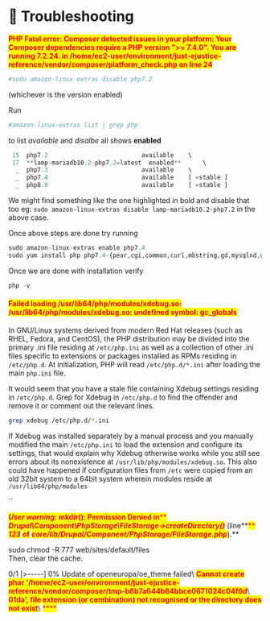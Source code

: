 # 🐞 Troubleshooting

<mark style="color:red;">**PHP Fatal error: Composer detected issues in your platform: Your Composer dependencies require a PHP version ">= 7.4.0". You are running 7.2.24. in /home/ec2-user/environment/just-ejustice-reference/vendor/composer/platform\_check.php on line 24**</mark>

```php
#sudo amazon-linux-extras disable php7.2 
```

(whichever is the version enabled)

Run

```php
#amazon-linux-extras list | grep php
```

to list _available_ and _disalbe_ all shows **enabled**

```php
 15  php7.2                          available    \
 17  **lamp-mariadb10.2-php7.2=latest  enabled**      \
  _  php7.3                          available    \
  _  php7.4                          available    [ =stable ]
  _  php8.0                          available    [ =stable ]
```

We might find something like the one highlighted in bold and disable that too eg: `sudo amazon-linux-extras disable lamp-mariadb10.2-php7.2` in the above case.

Once above steps are done try running

```php
sudo amazon-linux-extras enable php7.4
sudo yum install php php7.4-{pear,cgi,common,curl,mbstring,gd,mysqlnd,gettext,bcmath,json,xml,fpm,intl,zip,imap}
```

Once we are done with installation verify

```php
php -v
```

#### <mark style="color:red;">Failed loading /usr/lib64/php/modules/xdebug.so: /usr/lib64/php/modules/xdebug.so: undefined symbol: gc\_globals</mark>

In GNU/Linux systems derived from modern Red Hat releases (such as RHEL, Fedora, and CentOS), the PHP distribution may be divided into the primary .ini file residing at `/etc/php.ini` as well as a collection of other .ini files specific to extensions or packages installed as RPMs residing in `/etc/php.d`. At initialization, PHP will read `/etc/php.d/*.ini` after loading the main `php.ini` file.

It would seem that you have a stale file containing Xdebug settings residing in `/etc/php.d`. Grep for Xdebug in `/etc/php.d` to find the offender and remove it or comment out the relevant lines.

```bash
grep xdebug /etc/php.d/*.ini
```

If Xdebug was installed separately by a manual process and you manually modified the main `/etc/php.ini` to load the extension and configure its settings, that would explain why Xdebug otherwise works while you still see errors about its nonexistence at `/usr/lib/php/modules/xdebug.so`. This also could have happened if configuration files from `/etc` were copied from an old 32bit system to a 64bit system wherein modules reside at `/usr/lib64/php/modules`

\`\`

_<mark style="color:red;">**User warning**</mark>_<mark style="color:red;">**: mkdir(): Permission Denied in**</mark><mark style="color:red;">\*\*</mark> <mark style="color:red;"></mark>_<mark style="color:red;">**Drupal\Component\PhpStorage\FileStorage->createDirectory()**</mark>_ (line\*\*<mark style="color:red;">\*\*</mark> <mark style="color:red;"></mark>_<mark style="color:red;">**123**</mark>_ <mark style="color:red;">**of**</mark> _<mark style="color:red;">**core/lib/Drupal/Component/PhpStorage/FileStorage.php**</mark>_).\*\*

sudo chmod -R 777 web/sites/default/files\
Then, clear the cache.

0/1 \[>-----] 0% Update of openeuropa/oe\_theme failed\ <mark style="color:red;">**Cannot create phar '/home/ec2-user/environment/just-ejustice-reference/vendor/composer/tmp-b8b7a644b84bbce0671024c04f6d**</mark>\ <mark style="color:red;">**01da', file extension (or combination) not recognised or the directory does not exist**</mark>\ <mark style="color:red;">\*\*\*\*</mark>
